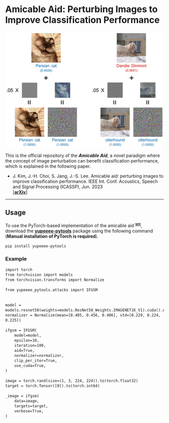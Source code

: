 # Amicable Aid: Perturbing Images to Improve Classification Performance

![amicable_aid_concept](./amicable_aid_concept.png)

This is the official repository of the ***Amicable Aid***,
a novel paradigm where the concept of image perturbation can benefit classification performance,
which is explained in the following paper.

- J. Kim, J.-H. Choi, S. Jang, J.-S. Lee. Amicable aid: perturbing images to improve classification performance. IEEE Int. Conf. Acoustics, Speech and Signal Processing (ICASSP), Jun. 2023\
[[**arXiv**]](https://arxiv.org/abs/2112.04720)

---

## Usage

To use the PyTorch-based implementation of the amicable aid <sup>[**src**](https://github.com/yupeeee/PyTools/blob/main/src/yupeeee_pytools/attacks/ifgsm.py)</sup>,
download the [**yupeeee-pytools**](https://github.com/yupeeee/PyTools) package using the following command
(**Manual installation of PyTorch is required**).

```
pip install yupeeee-pytools
```

### Example

```
import torch
from torchvision import models
from torchvision.transforms import Normalize

from yupeeee_pytools.attacks import IFGSM


model = models.resnet50(weights=models.ResNet50_Weights.IMAGENET1K_V1).cuda().eval()
normalizer = Normalize(mean=[0.485, 0.456, 0.406], std=[0.229, 0.224, 0.225])

ifgsm = IFGSM(
    model=model,
    epsilon=10,
    iteration=100,
    aid=True,
    normalizer=normalizer,
    clip_per_iter=True,
    use_cuda=True,
)

image = torch.rand(size=(1, 3, 224, 224)).to(torch.float32)
target = torch.Tensor([0]).to(torch.int64)

_image = ifgsm(
    data=image,
    targets=target,
    verbose=True,
)
```